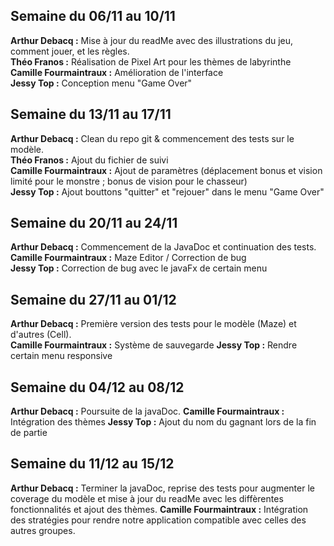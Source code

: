 ## Semaine du 06/11 au 10/11

**Arthur Debacq :** Mise à jour du readMe avec des illustrations du jeu, comment jouer, et les règles.  
**Théo Franos :** Réalisation de Pixel Art pour les thèmes de labyrinthe  
**Camille Fourmaintraux :** Amélioration de l'interface  
**Jessy Top :** Conception menu "Game Over"  

## Semaine du 13/11 au 17/11

**Arthur Debacq :** Clean du repo git & commencement des tests sur le modèle.  
**Théo Franos :** Ajout du fichier de suivi  
**Camille Fourmaintraux :** Ajout de paramètres (déplacement bonus et vision limité pour le monstre ; bonus de vision pour le chasseur)  
**Jessy Top :** Ajout bouttons "quitter" et "rejouer" dans le menu "Game Over"

## Semaine du 20/11 au 24/11

**Arthur Debacq :** Commencement de la JavaDoc et continuation des tests.  
**Camille Fourmaintraux :** Maze Editor / Correction de bug  
**Jessy Top :** Correction de bug avec le javaFx de certain menu

## Semaine du 27/11 au 01/12

**Arthur Debacq :** Première version des tests pour le modèle (Maze) et d'autres (Cell).  
**Camille Fourmaintraux :** Système de sauvegarde 
**Jessy Top :** Rendre certain menu responsive 

## Semaine du 04/12 au 08/12

**Arthur Debacq :** Poursuite de la javaDoc.
**Camille Fourmaintraux :** Intégration des thèmes
**Jessy Top :** Ajout du nom du gagnant lors de la fin de partie

## Semaine du 11/12 au 15/12

**Arthur Debacq :** Terminer la javaDoc, reprise des tests pour augmenter le coverage du modèle et mise à jour du readMe avec les diffèrentes fonctionnalités et ajout des thèmes.
**Camille Fourmaintraux :** Intégration des stratégies pour rendre notre application compatible avec celles des autres groupes.
